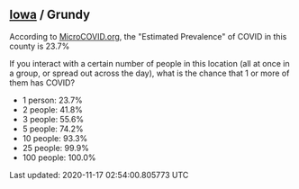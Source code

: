 
## [Iowa](/united-states/iowa) / Grundy

According to [MicroCOVID.org](http://microcovid.org),
the "Estimated Prevalence" of COVID in this county is 23.7%

If you interact with a certain number of people in this location
(all at once in a group, or spread out across the day), what is the chance that
1 or more of them has COVID?

- 1 person: 23.7%
- 2 people: 41.8%
- 3 people: 55.6%
- 5 people: 74.2%
- 10 people: 93.3%
- 25 people: 99.9%
- 100 people: 100.0%

Last updated: 2020-11-17 02:54:00.805773 UTC
